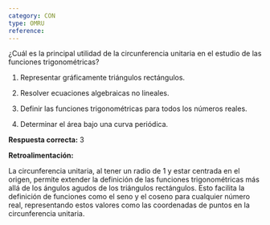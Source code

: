 ```yaml
---
category: CON
type: OMRU
reference:
---
```


¿Cuál es la principal utilidad de la circunferencia unitaria en el estudio de las funciones trigonométricas?

1. Representar gráficamente triángulos rectángulos.

2. Resolver ecuaciones algebraicas no lineales.

3. Definir las funciones trigonométricas para todos los números reales.

4. Determinar el área bajo una curva periódica.

**Respuesta correcta:** 3

**Retroalimentación:**

La circunferencia unitaria, al tener un radio de 1 y estar centrada en el origen, permite extender la definición de las funciones trigonométricas más allá de los ángulos agudos de los triángulos rectángulos. Esto facilita la definición de funciones como el seno y el coseno para cualquier número real, representando estos valores como las coordenadas de puntos en la circunferencia unitaria.
